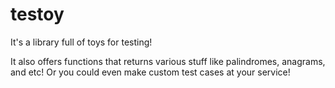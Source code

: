 # testoy

It's a library full of toys for testing!

It also offers functions that returns various stuff like palindromes, anagrams, and etc!
Or you could even make custom test cases at your service!